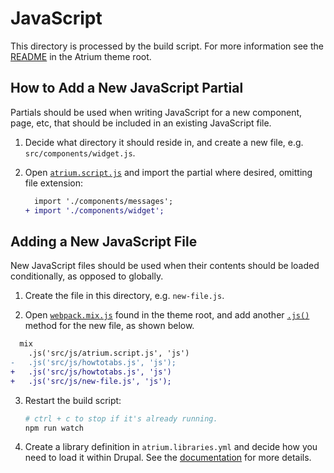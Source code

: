 # JavaScript

This directory is processed by the build script. For more information see the [README](../../README.md) in the Atrium theme root.

## How to Add a New JavaScript Partial

Partials should be used when writing JavaScript for a new component, page, etc, that should be included in an existing JavaScript file.

1. Decide what directory it should reside in, and create a new file, e.g. `src/components/widget.js`.

2. Open [`atrium.script.js`](./atrium.script.js) and import the partial where desired, omitting file extension:

    ```diff
      import './components/messages';
    + import './components/widget';
    ```

## Adding a New JavaScript File

New JavaScript files should be used when their contents should be loaded conditionally, as opposed to globally.

1. Create the file in this directory, e.g. `new-file.js`.

2. Open [`webpack.mix.js`](../../webpack.mix.js) found in the theme root, and add another [`.js()`](https://laravel.com/docs/6.x/mix#working-with-scripts) method for the new file, as shown below.

```diff
  mix
    .js('src/js/atrium.script.js', 'js')
-   .js('src/js/howtotabs.js', 'js');
+   .js('src/js/howtotabs.js', 'js')
+   .js('src/js/new-file.js', 'js');
```

3. Restart the build script:

    ```sh
    # ctrl + c to stop if it's already running.
    npm run watch
    ```

4. Create a library definition in `atrium.libraries.yml` and decide how you need to load it within Drupal. See the [documentation](https://www.drupal.org/node/2216195) for more details.
